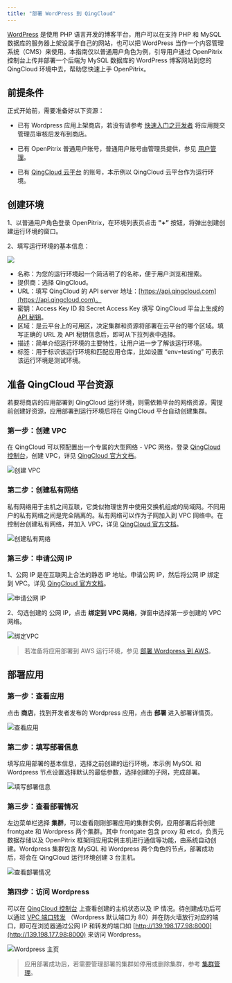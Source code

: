 ```yaml
---
title: "部署 WordPress 到 QingCloud"
---
```


[WordPress](https://wordpress.org/)  是使用 PHP 语言开发的博客平台，用户可以在支持 PHP 和 MySQL 数据库的服务器上架设属于自己的网站，也可以把 WordPress 当作一个内容管理系统（CMS）来使用。本指南仅以普通用户角色为例，引导用户通过 OpenPitrix 控制台上传并部署一个后端为 MySQL 数据库的 WordPress 博客网站到您的 QingCloud 环境中去，帮助您快速上手 OpenPitrix。

## 前提条件

正式开始前，需要准备好以下资源：

 - 已有 Wordpress 应用上架商店，若没有请参考 [快速入门之开发者](../../getting-start/ISV-quick-start) 将应用提交管理员审核后发布到商店。
 
 - 已有 OpenPitrix 普通用户账号，普通用户账号由管理员提供，参见 [用户管理](../user-management/#创建用户)。
 
 - 已有 [QingCloud 云平台](https://console.qingcloud.com/) 的账号，本示例以 QingCloud 云平台作为运行环境。


## 创建环境

1、以普通用户角色登录 OpenPitrix，在环境列表页点击 **"+”** 按钮，将弹出创建创建运行环境的窗口。

2、填写运行环境的基本信息：

![](/create-runtime-qingcloud.png)

- 名称：为您的运行环境起一个简洁明了的名称，便于用户浏览和搜索。
- 提供商：选择 QingCloud。
- URL：填写 QingCloud 的 API server 地址：[https://api.qingcloud.com](https://api.qingcloud.com)。
- 密钥：Access Key ID 和 Secret Access Key 填写 QingCloud 平台上生成的 [API 秘钥](https://console.qingcloud.com/access_keys/)。
- 区域：是云平台上的可用区，决定集群和资源将部署在云平台的哪个区域。填写正确的 URL 及 API 秘钥信息后，即可从下拉列表中选择。 
- 描述：简单介绍运行环境的主要特性，让用户进一步了解该运行环境。
- 标签：用于标识该运行环境和匹配应用仓库，比如设置 “env=testing” 可表示该运行环境是测试环境。

## 准备 QingCloud 平台资源

若要将商店的应用部署到 QingCloud 运行环境，则需依赖平台的网络资源，需提前创建好资源，应用部署到运行环境后将在  QingCloud 平台自动创建集群。

### 第一步：创建 VPC
在 QingCloud 可以预配置出一个专属的大型网络 - VPC 网络，登录 [QingCloud 控制台](https://console.qingcloud.com)，创建 VPC，详见 [QingCloud 官方文档](https://docs.qingcloud.com/product/network/vpc)。

![创建 VPC](/create-vpc.png)

### 第二步：创建私有网络

私有网络用于主机之间互联，它类似物理世界中使用交换机组成的局域网。不同用户的私有网络之间是完全隔离的。私有网络可以作为子网加入到 VPC 网络中。在控制台创建私有网络，并加入 VPC，详见 [QingCloud 官方文档](https://docs.qingcloud.com/product/network/vpc.html#%E5%8A%9F%E8%83%BD%E7%AE%A1%E7%90%86)。

![创建私有网络](/create-vxnet.png)

### 第三步：申请公网 IP

1、公网 IP 是在互联网上合法的静态 IP 地址。申请公网 IP，然后将公网 IP 绑定到 VPC。详见 [QingCloud 官方文档](https://docs.qingcloud.com/product/network/eip)。

![申请公网 IP](/create-EIP.png)

2、勾选创建的 公网 IP，点击 **绑定到 VPC 网络**，弹窗中选择第一步创建的 VPC 网络。

![绑定VPC](/bound-vpc.png)

> 若准备将应用部署到 AWS 运行环境，参见 [部署 Wordpress 到 AWS](../aws-quick-start.md)。


## 部署应用

### 第一步：查看应用

点击 **商店**，找到开发者发布的 Wordpress 应用，点击 **部署** 进入部署详情页。

![查看应用](/view-wordpress.png)

### 第二步：填写部署信息

填写应用部署的基本信息，选择之前创建的运行环境，本示例 MySQL 和 Wordpress 节点设置选择默认的最低参数，选择创建的子网，完成部署。

![填写部署信息](/deploy-cluster-qingcloud.png)

### 第三步：查看部署情况

左边菜单栏选择 **集群**，可以查看刚刚部署应用的集群实例，应用部署后将创建 frontgate 和 Wordpress 两个集群。其中 frontgate 包含 proxy 和 etcd，负责元数据存储以及 OpenPitrix 框架同应用实例主机进行通信等功能，由系统自动创建。Wordpress 集群包含 MySQL 和 Wordpress 两个角色的节点，部署成功后，将会在 QingCloud 运行环境创建 3 台主机。

![查看部署情况](/cluster-detail-qingcloud.png)

### 第四步：访问 Wordpress

可以在 [QingCloud 控制台](https://console.qingcloud.com/pek3a/instances/) 上查看创建的主机状态以及 IP 情况。待创建成功后可以通过 [VPC 端口转发](https://docs.qingcloud.com/product/network/vpc.html#%E5%8A%9F%E8%83%BD%E7%AE%A1%E7%90%86) （Wordpress 默认端口为 80）并在防火墙放行对应的端口，即可在浏览器通过公网 IP 和转发的端口如 [http://139.198.177.98:8000](http://139.198.177.98:8000) 来访问 Wordpress。

![Wordpress 主页](/wordpress-page.png)

> 应用部署成功后，若需要管理部署的集群如停用或删除集群，参考 [集群管理](../cluster-management.md)。